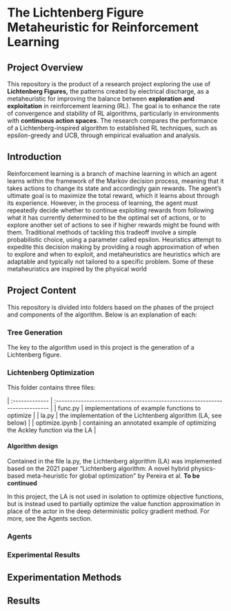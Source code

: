 # The Lichtenberg Figure Metaheuristic for Reinforcement Learning

## Project Overview
This repository is the product of a research project exploring the use of **Lichtenberg Figures,** the patterns created by electrical discharge, as a metaheuristic for improving the balance between **exploration and exploitation** in reinforcement learning (RL). The goal is to enhance the rate of convergence and stability of RL algorithms, particularly in environments with **continuous action spaces.** The research compares the performance of a Lichtenberg-inspired algorithm to established RL techniques, such as epsilon-greedy and UCB, through empirical evaluation and analysis.

## Introduction
Reinforcement learning is a branch of machine learning in which an agent learns within the framework of the Markov decision process, meaning that it takes actions to change its state and accordingly gain rewards. The agent’s ultimate goal is to maximize the total reward, which it learns about through its experience. However, in the process of learning, the agent must repeatedly decide whether to continue exploiting rewards from following what it has currently determined to be the optimal set of actions, or to explore another set of actions to see if higher rewards might be found with them. Traditional methods of tackling this tradeoff involve a simple probabilistic choice, using a parameter called epsilon. Heuristics attempt to expedite this decision making by providing a rough approximation of when to explore and when to exploit, and metaheuristics are heuristics which are adaptable and typically not tailored to a specific problem. Some of these metaheuristics are inspired by the physical world

## Project Content
This repository is divided into folders based on the phases of the project and components of the algorithm. Below is an explanation of each:

### Tree Generation

The key to the algorithm used in this project is the generation of a Lichtenberg figure. 

### Lichtenberg Optimization

This folder contains three files: 

| :------------- | :--------------------------------------------------------------------------- |
| func.py        | implementations of example functions to optimize                             |
| la.py          | the implementation of the Lichtenberg algorithm (LA, see below)              |
| optimize.ipynb | containing an annotated example of optimizing the Ackley function via the LA |

#### Algorithm design

Contained in the file la.py, the Lichtenberg algorithm (LA) was implemented based on the 2021 paper “Lichtenberg algorithm: A novel hybrid physics-based meta-heuristic for global optimization" by Pereira et al. **To be continued**

In this project, the LA is not used in isolation to optimize objective functions, but is instead used to partially optimize the value function approximation in place of the actor in the deep deterministic policy gradient method. For more, see the Agents section.

### Agents

### Experimental Results

## Experimentation Methods

## Results

